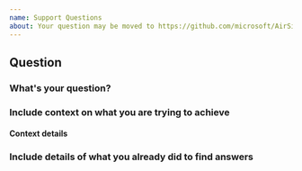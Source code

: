 ```yaml
---
name: Support Questions
about: Your question may be moved to https://github.com/microsoft/AirSim/discussions.
---
```

<!-- ⚠️⚠️ Do Not Delete This! question_template ⚠️⚠️ -->
<!-- Please read our Rules of Conduct: https://opensource.microsoft.com/codeofconduct/ -->
<!-- Please search existing issues to avoid creating duplicates. -->
<!-- Add clear and concise title -->

## Question
### What's your question?
<!--  Describe your question in detail. -->

### Include context on what you are trying to achieve
<!-- If any section does not apply, replace its contents with "N/A". -->

#### Context details
<!-- Add OS, AirSim version, Python version, Unreal version if applicable -->
<!-- If not the default, include the settings.json file you are using -->
<!-- If it's too large, you can create a [gist](https://gist.github.com/) and past the link here.  -->

### Include details of what you already did to find answers
